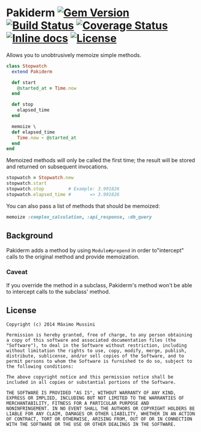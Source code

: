 Pakiderm [![Gem Version](https://badge.fury.io/rb/pakiderm.svg)](http://badge.fury.io/rb/pakiderm) [![Build Status](https://travis-ci.org/ElMassimo/pakiderm.svg)](https://travis-ci.org/ElMassimo/pakiderm) [![Coverage Status](https://coveralls.io/repos/github/ElMassimo/pakiderm/badge.svg?branch=master)](https://coveralls.io/github/ElMassimo/pakiderm?branch=master) [![Inline docs](http://inch-ci.org/github/ElMassimo/pakiderm.svg)](http://inch-ci.org/github/ElMassimo/pakiderm) [![License](https://img.shields.io/badge/license-MIT-blue.svg)](https://github.com/ElMassimo/queryable/blob/master/LICENSE.txt)
=====================

Allows you to unobtrusively memoize simple methods.

```ruby
class Stopwatch
  extend Pakiderm

  def start
    @started_at = Time.now
  end

  def stop
    elapsed_time
  end

  memoize \
  def elapsed_time
    Time.now - @started_at
  end
end
```
Memoized methods will only be called the first time; the result will be stored and returned on subsequent invocations.
```ruby
stopwatch = Stopwatch.new
stopwatch.start
stopwatch.stop         # Example: 3.991826
stopwatch.elapsed_time #       => 3.991826
```
You can also pass a list of methods that should be memoized:
```ruby
memoize :complex_calculation, :api_response, :db_query
```

## Background
Pakiderm adds a method by using `Module#prepend` in order to"intercept" calls to the original method and provide memoization.

### Caveat
If you override the method in a subclass, Pakiderm's method won't be able to intercept calls to the subclass' method.

License
--------

    Copyright (c) 2014 Máximo Mussini

    Permission is hereby granted, free of charge, to any person obtaining
    a copy of this software and associated documentation files (the
    "Software"), to deal in the Software without restriction, including
    without limitation the rights to use, copy, modify, merge, publish,
    distribute, sublicense, and/or sell copies of the Software, and to
    permit persons to whom the Software is furnished to do so, subject to
    the following conditions:

    The above copyright notice and this permission notice shall be
    included in all copies or substantial portions of the Software.

    THE SOFTWARE IS PROVIDED "AS IS", WITHOUT WARRANTY OF ANY KIND,
    EXPRESS OR IMPLIED, INCLUDING BUT NOT LIMITED TO THE WARRANTIES OF
    MERCHANTABILITY, FITNESS FOR A PARTICULAR PURPOSE AND
    NONINFRINGEMENT. IN NO EVENT SHALL THE AUTHORS OR COPYRIGHT HOLDERS BE
    LIABLE FOR ANY CLAIM, DAMAGES OR OTHER LIABILITY, WHETHER IN AN ACTION
    OF CONTRACT, TORT OR OTHERWISE, ARISING FROM, OUT OF OR IN CONNECTION
    WITH THE SOFTWARE OR THE USE OR OTHER DEALINGS IN THE SOFTWARE.
